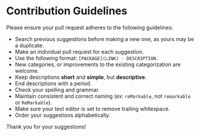 # Contribution Guidelines

Please ensure your pull request adheres to the following guidelines:

- Search previous suggestions before making a new one, as yours may be a duplicate.
- Make an individual pull request for each suggestion.
- Use the following format: `[PACKAGE](LINK) - DESCRIPTION.`
- New categories, or improvements to the existing categorization are welcome.
- Keep descriptions **short** and **simple**, but **descriptive**.
- End descriptions with a period.
- Check your spelling and grammar.
- Maintain consistent and correct naming (ex: `reMarkable`, not `remarkable` or `ReMarkable`).
- Make sure your text editor is set to remove trailing whitespace.
- Order your suggestions alphabetically.

Thank you for your suggestions!
